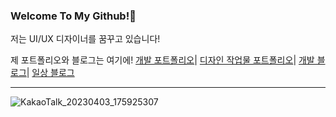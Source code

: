 ### Welcome To My Github!🌹
<bold>저는 UI/UX 디자이너를 꿈꾸고 있습니다!</bold>

제 포트폴리오와 블로그는 여기에!
[개발 포트폴리오](https://www.notion.so/Kangwon-Park-52c4be5e07cf4bccbbd06ed5e50b84fd)|
[디자인 작업물 포트폴리오](https://www.notion.so/6cb6ca91de9f4a25a81a92c21c44319b?showMoveTo=true)|
[개발 블로그](https://kangwonpark27.tistory.com/)|
[일상 블로그](https://blog.naver.com/uppersidedreaming)
___
![KakaoTalk_20230403_175925307](https://user-images.githubusercontent.com/97615164/229462524-bcec9441-8f0f-4216-863e-3f7614b4d811.jpg)


<!--
**akns27/akns27** is a ✨ _special_ ✨ repository because its `README.md` (this file) appears on your GitHub profile.

Here are some ideas to get you started:

- 🔭 I’m currently working on ...
- 🌱 I’m currently learning ...
- 👯 I’m looking to collaborate on ...
- 🤔 I’m looking for help with ...
- 💬 Ask me about ...
- 📫 How to reach me: ...
- 😄 Pronouns: ...
- ⚡ Fun fact: ...
-->




